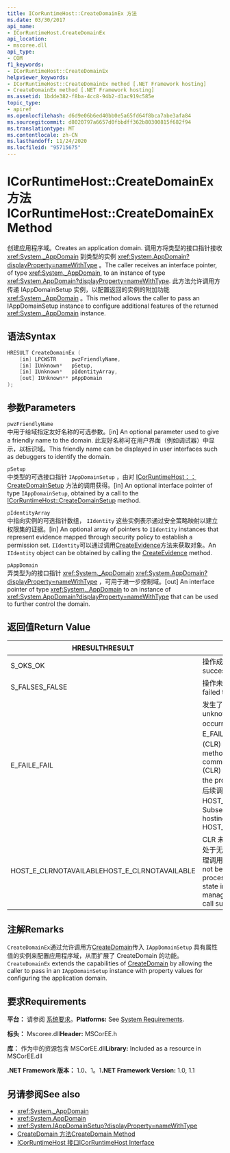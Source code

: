 ```yaml
---
title: ICorRuntimeHost::CreateDomainEx 方法
ms.date: 03/30/2017
api_name:
- ICorRuntimeHost.CreateDomainEx
api_location:
- mscoree.dll
api_type:
- COM
f1_keywords:
- ICorRuntimeHost::CreateDomainEx
helpviewer_keywords:
- ICorRuntimeHost::CreateDomainEx method [.NET Framework hosting]
- CreateDomainEx method [.NET Framework hosting]
ms.assetid: 1bdde382-f8ba-4cc8-94b2-d1ac919c585e
topic_type:
- apiref
ms.openlocfilehash: d6d9e06b6ed40bb0e5a65fd64f8bca7abe3afa84
ms.sourcegitcommit: d8020797a6657d0fbbdff362b80300815f682f94
ms.translationtype: MT
ms.contentlocale: zh-CN
ms.lasthandoff: 11/24/2020
ms.locfileid: "95715675"
---
```

# <a name="icorruntimehostcreatedomainex-method"></a><span data-ttu-id="5a958-102">ICorRuntimeHost::CreateDomainEx 方法</span><span class="sxs-lookup"><span data-stu-id="5a958-102">ICorRuntimeHost::CreateDomainEx Method</span></span>

<span data-ttu-id="5a958-103">创建应用程序域。</span><span class="sxs-lookup"><span data-stu-id="5a958-103">Creates an application domain.</span></span> <span data-ttu-id="5a958-104">调用方将类型的接口指针接收 <xref:System._AppDomain> 到类型的实例 <xref:System.AppDomain?displayProperty=nameWithType> 。</span><span class="sxs-lookup"><span data-stu-id="5a958-104">The caller receives an interface pointer, of type <xref:System._AppDomain>, to an instance of type <xref:System.AppDomain?displayProperty=nameWithType>.</span></span> <span data-ttu-id="5a958-105">此方法允许调用方传递 IAppDomainSetup 实例，以配置返回的实例的附加功能 <xref:System._AppDomain> 。</span><span class="sxs-lookup"><span data-stu-id="5a958-105">This method allows the caller to pass an IAppDomainSetup instance to configure additional features of the returned <xref:System._AppDomain> instance.</span></span>  
  
## <a name="syntax"></a><span data-ttu-id="5a958-106">语法</span><span class="sxs-lookup"><span data-stu-id="5a958-106">Syntax</span></span>  
  
```cpp  
HRESULT CreateDomainEx (  
    [in] LPCWSTR     pwzFriendlyName,  
    [in] IUnknown*   pSetup,  
    [in] IUnknown*   pIdentityArray,  
    [out] IUnknown** pAppDomain  
);  
```  
  
## <a name="parameters"></a><span data-ttu-id="5a958-107">参数</span><span class="sxs-lookup"><span data-stu-id="5a958-107">Parameters</span></span>  

 `pwzFriendlyName`  
 <span data-ttu-id="5a958-108">中用于给域指定友好名称的可选参数。</span><span class="sxs-lookup"><span data-stu-id="5a958-108">[in] An optional parameter used to give a friendly name to the domain.</span></span> <span data-ttu-id="5a958-109">此友好名称可在用户界面（例如调试器）中显示，以标识域。</span><span class="sxs-lookup"><span data-stu-id="5a958-109">This friendly name can be displayed in user interfaces such as debuggers to identify the domain.</span></span>  
  
 `pSetup`  
 <span data-ttu-id="5a958-110">中类型的可选接口指针 `IAppDomainSetup` ，由对 [ICorRuntimeHost：： CreateDomainSetup](icorruntimehost-createdomainsetup-method.md) 方法的调用获得。</span><span class="sxs-lookup"><span data-stu-id="5a958-110">[in] An optional interface pointer of type `IAppDomainSetup`, obtained by a call to the [ICorRuntimeHost::CreateDomainSetup](icorruntimehost-createdomainsetup-method.md) method.</span></span>  
  
 `pIdentityArray`  
 <span data-ttu-id="5a958-111">中指向实例的可选指针数组， `IIdentity` 这些实例表示通过安全策略映射以建立权限集的证据。</span><span class="sxs-lookup"><span data-stu-id="5a958-111">[in] An optional array of pointers to `IIdentity` instances that represent evidence mapped through security policy to establish a permission set.</span></span> <span data-ttu-id="5a958-112">`IIdentity`可以通过调用[CreateEvidence](icorruntimehost-createevidence-method.md)方法来获取对象。</span><span class="sxs-lookup"><span data-stu-id="5a958-112">An `IIdentity` object can be obtained by calling the [CreateEvidence](icorruntimehost-createevidence-method.md) method.</span></span>  
  
 `pAppDomain`  
 <span data-ttu-id="5a958-113">弄类型为的接口指针 <xref:System._AppDomain> <xref:System.AppDomain?displayProperty=nameWithType> ，可用于进一步控制域。</span><span class="sxs-lookup"><span data-stu-id="5a958-113">[out] An interface pointer of type <xref:System._AppDomain> to an instance of <xref:System.AppDomain?displayProperty=nameWithType> that can be used to further control the domain.</span></span>  
  
## <a name="return-value"></a><span data-ttu-id="5a958-114">返回值</span><span class="sxs-lookup"><span data-stu-id="5a958-114">Return Value</span></span>  
  
|<span data-ttu-id="5a958-115">HRESULT</span><span class="sxs-lookup"><span data-stu-id="5a958-115">HRESULT</span></span>|<span data-ttu-id="5a958-116">说明</span><span class="sxs-lookup"><span data-stu-id="5a958-116">Description</span></span>|  
|-------------|-----------------|  
|<span data-ttu-id="5a958-117">S_OK</span><span class="sxs-lookup"><span data-stu-id="5a958-117">S_OK</span></span>|<span data-ttu-id="5a958-118">操作成功。</span><span class="sxs-lookup"><span data-stu-id="5a958-118">The operation was successful.</span></span>|  
|<span data-ttu-id="5a958-119">S_FALSE</span><span class="sxs-lookup"><span data-stu-id="5a958-119">S_FALSE</span></span>|<span data-ttu-id="5a958-120">操作未能完成。</span><span class="sxs-lookup"><span data-stu-id="5a958-120">The operation failed to complete.</span></span>|  
|<span data-ttu-id="5a958-121">E_FAIL</span><span class="sxs-lookup"><span data-stu-id="5a958-121">E_FAIL</span></span>|<span data-ttu-id="5a958-122">发生了未知的灾难性故障。</span><span class="sxs-lookup"><span data-stu-id="5a958-122">An unknown, catastrophic failure occurred.</span></span> <span data-ttu-id="5a958-123">如果某个方法返回 E_FAIL，则公共语言运行时 (CLR) 在该进程中不再可用。</span><span class="sxs-lookup"><span data-stu-id="5a958-123">If a method returns E_FAIL, the common language runtime (CLR) is no longer usable in the process.</span></span> <span data-ttu-id="5a958-124">对任何宿主 Api 的后续调用都会返回 HOST_E_CLRNOTAVAILABLE。</span><span class="sxs-lookup"><span data-stu-id="5a958-124">Subsequent calls to any hosting APIs return HOST_E_CLRNOTAVAILABLE.</span></span>|  
|<span data-ttu-id="5a958-125">HOST_E_CLRNOTAVAILABLE</span><span class="sxs-lookup"><span data-stu-id="5a958-125">HOST_E_CLRNOTAVAILABLE</span></span>|<span data-ttu-id="5a958-126">CLR 未加载到进程中，或 CLR 处于无法运行托管代码或成功处理调用的状态。</span><span class="sxs-lookup"><span data-stu-id="5a958-126">The CLR has not been loaded into a process, or the CLR is in a state in which it cannot run managed code or process the call successfully.</span></span>|  
  
## <a name="remarks"></a><span data-ttu-id="5a958-127">注解</span><span class="sxs-lookup"><span data-stu-id="5a958-127">Remarks</span></span>  

 <span data-ttu-id="5a958-128">`CreateDomainEx`通过允许调用方[CreateDomain](icorruntimehost-createdomain-method.md)传入 `IAppDomainSetup` 具有属性值的实例来配置应用程序域，从而扩展了 CreateDomain 的功能。</span><span class="sxs-lookup"><span data-stu-id="5a958-128">`CreateDomainEx` extends the capabilities of [CreateDomain](icorruntimehost-createdomain-method.md) by allowing the caller to pass in an `IAppDomainSetup` instance with property values for configuring the application domain.</span></span>  
  
## <a name="requirements"></a><span data-ttu-id="5a958-129">要求</span><span class="sxs-lookup"><span data-stu-id="5a958-129">Requirements</span></span>  

 <span data-ttu-id="5a958-130">**平台：** 请参阅 [系统要求](../../get-started/system-requirements.md)。</span><span class="sxs-lookup"><span data-stu-id="5a958-130">**Platforms:** See [System Requirements](../../get-started/system-requirements.md).</span></span>  
  
 <span data-ttu-id="5a958-131">**标头：** Mscoree.dll</span><span class="sxs-lookup"><span data-stu-id="5a958-131">**Header:** MSCorEE.h</span></span>  
  
 <span data-ttu-id="5a958-132">**库：** 作为中的资源包含 MSCorEE.dll</span><span class="sxs-lookup"><span data-stu-id="5a958-132">**Library:** Included as a resource in MSCorEE.dll</span></span>  
  
 <span data-ttu-id="5a958-133">**.NET Framework 版本：** 1.0、1。1</span><span class="sxs-lookup"><span data-stu-id="5a958-133">**.NET Framework Version:** 1.0, 1.1</span></span>  
  
## <a name="see-also"></a><span data-ttu-id="5a958-134">另请参阅</span><span class="sxs-lookup"><span data-stu-id="5a958-134">See also</span></span>

- <xref:System._AppDomain>
- <xref:System.AppDomain>
- <xref:System.IAppDomainSetup?displayProperty=nameWithType>
- [<span data-ttu-id="5a958-135">CreateDomain 方法</span><span class="sxs-lookup"><span data-stu-id="5a958-135">CreateDomain Method</span></span>](icorruntimehost-createdomain-method.md)
- [<span data-ttu-id="5a958-136">ICorRuntimeHost 接口</span><span class="sxs-lookup"><span data-stu-id="5a958-136">ICorRuntimeHost Interface</span></span>](icorruntimehost-interface.md)
